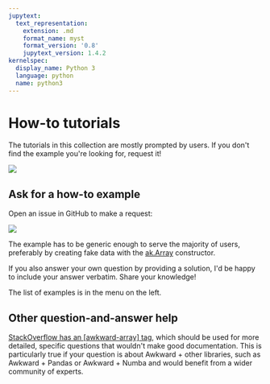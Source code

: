 ```yaml
---
jupytext:
  text_representation:
    extension: .md
    format_name: myst
    format_version: '0.8'
    jupytext_version: 1.4.2
kernelspec:
  display_name: Python 3
  language: python
  name: python3
---
```


How-to tutorials
================

The tutorials in this collection are mostly prompted by users. If you don't find the example you're looking for, request it!

[![](img/desire-path.jpg)](http://nataliastory.com/digital-desire-paths-user-experience-create-websites-work-way-people-want)

Ask for a how-to example
------------------------

Open an issue in GitHub to make a request:

[![](img/github-issues-documentation.png)](https://github.com/scikit-hep/awkward-1.0/issues/new?assignees=&labels=docs&template=documentation.md&title=)

The example has to be generic enough to serve the majority of users, preferably by creating fake data with the [ak.Array](https://awkward-array.readthedocs.io/en/latest/_auto/ak.Array.html) constructor.

If you also answer your own question by providing a solution, I'd be happy to include your answer verbatim. Share your knowledge!

The list of examples is in the menu on the left.

Other question-and-answer help
------------------------------

[StackOverflow has an [awkward-array] tag](https://stackoverflow.com/questions/tagged/awkward-array), which should be used for more detailed, specific questions that wouldn't make good documentation. This is particularly true if your question is about Awkward + other libraries, such as Awkward + Pandas or Awkward + Numba and would benefit from a wider community of experts.
